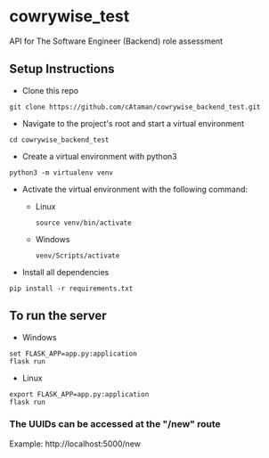 # cowrywise_test
API for The Software Engineer (Backend) role assessment


## Setup Instructions

- Clone this repo
```
git clone https://github.com/cAtaman/cowrywise_backend_test.git
```

- Navigate to the project's root and start a virtual environment 
```
cd cowrywise_backend_test
```

- Create a virtual environment with python3
```
python3 -m virtualenv venv
```

- Activate the virtual environment with the following command:

  - Linux 
    ```
    source venv/bin/activate
    ```

  - Windows
    ```
    venv/Scripts/activate
    ```


- Install all dependencies
```
pip install -r requirements.txt
```

## To run the server 
- Windows
```
set FLASK_APP=app.py:application
flask run
```

- Linux
```
export FLASK_APP=app.py:application
flask run
```

### The UUIDs can be accessed at the "/new" route

Example: http://localhost:5000/new

